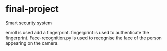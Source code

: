# final-project
Smart security system

enroll is used add a fingerprint.
fingerprint is used to authenticate the fingerprint.
Face-recognition.py is used to recognise the face of the person appearing on the camera.
